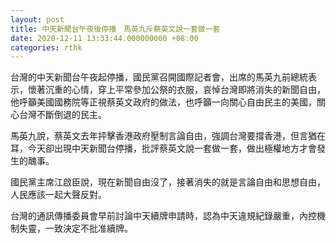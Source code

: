 ```yaml
---
layout: post
title: 中天新聞台午夜後停播　馬英九斥蔡英文說一套做一套
date: 2020-12-11 13:33:44.000000000 +08:00
categories: rthk
---
```


台灣的中天新聞台午夜起停播，國民黨召開國際記者會，出席的馬英九前總統表示，懷著沉重的心情，穿上平常參加公祭的衣服，哀悼台灣即將消失的新聞自由，他呼籲美國國務院等正視蔡英文政府的做法，也呼籲一向關心自由民主的美國，關心台灣不斷倒退的民主。

馬英九說，蔡英文去年抨擊香港政府壓制言論自由，強調台灣要撐香港，但言猶在耳，今天卻出現中天新聞台停播，批評蔡英文說一套做一套，做出極權地方才會發生的醜事。

國民黨主席江啟臣說，現在新聞自由沒了，接著消失的就是言論自由和思想自由，人民應該一起大聲反對。

台灣的通訊傳播委員會早前討論中天續牌申請時，認為中天違規紀錄嚴重，內控機制失靈，一致決定不批准續牌。
